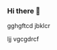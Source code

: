### Hi there 👋

<!--
**vikassis/vikassis** is a ✨ _special_ ✨ repository because its `README.md` (this file) appears on your GitHub profile.

Here are some ideas to get you started:

- 🔭 I’m currently working on ...
- 🌱 I’m currently learning ...
- 👯 I’m looking to collaborate on ...
- 🤔 I’m looking for help with ...
- 💬 Ask me about ...
- 📫 How to reabcch me: ...
- 😄 Pronouns: ...
- ⚡ Fun fact: ...
-->gghgftcd jbklcr
ljj
  vgcgdrcf
